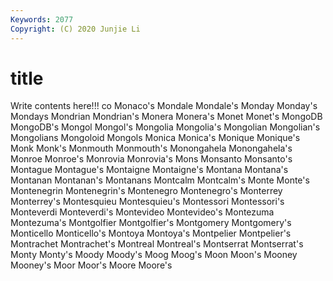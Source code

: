 ```yaml
---
Keywords: 2077
Copyright: (C) 2020 Junjie Li
---
```


# title

Write contents here!!!
co 
Monaco's 
Mondale 
Mondale's 
Monday 
Monday's
Mondays 
Mondrian 
Mondrian's 
Monera 
Monera's 
Monet 
Monet's 
MongoDB 
MongoDB's 
Mongol
Mongol's 
Mongolia 
Mongolia's 
Mongolian 
Mongolian's 
Mongolians 
Mongoloid 
Mongols 
Monica 
Monica's
Monique 
Monique's 
Monk 
Monk's 
Monmouth 
Monmouth's 
Monongahela 
Monongahela's 
Monroe 
Monroe's
Monrovia 
Monrovia's 
Mons 
Monsanto 
Monsanto's 
Montague 
Montague's 
Montaigne 
Montaigne's 
Montana
Montana's 
Montanan 
Montanan's 
Montanans 
Montcalm 
Montcalm's 
Monte 
Monte's 
Montenegrin 
Montenegrin's
Montenegro 
Montenegro's 
Monterrey 
Monterrey's 
Montesquieu 
Montesquieu's 
Montessori 
Montessori's 
Monteverdi 
Monteverdi's
Montevideo 
Montevideo's 
Montezuma 
Montezuma's 
Montgolfier 
Montgolfier's 
Montgomery 
Montgomery's 
Monticello 
Monticello's
Montoya 
Montoya's 
Montpelier 
Montpelier's 
Montrachet 
Montrachet's 
Montreal 
Montreal's 
Montserrat 
Montserrat's
Monty 
Monty's 
Moody 
Moody's 
Moog 
Moog's 
Moon 
Moon's 
Mooney 
Mooney's
Moor 
Moor's 
Moore 
Moore's 
